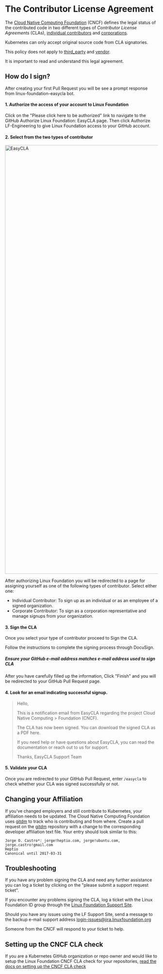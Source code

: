 # The Contributor License Agreement

The [Cloud Native Computing Foundation](https://www.cncf.io) (CNCF) defines
the legal status of the contributed code in two different types of _Contributor License Agreements_
(CLAs), [individual contributors](https://github.com/cncf/cla/blob/master/individual-cla.pdf) and [corporations](https://github.com/cncf/cla/blob/master/corporate-cla.pdf).

Kubernetes can only accept original source code from CLA signatories.

This policy does not apply to [third_party](https://git.k8s.io/kubernetes/third_party)
and [vendor](https://git.k8s.io/kubernetes/vendor).

It is important to read and understand this legal agreement.

## How do I sign?

After creating your first Pull Request you will be see a prompt response from linux-foundation-easycla bot.

#### 1. Authorize the access of your account to Linux Foundation
Click on the "Please click here to be authorized" link to navigate to the GitHub Authorize Linux Foundation: EasyCLA page. Then click Authorize LF-Engineering to give Linux Foundation access to your GitHub account.

#### 2. Select from the two types of contributor

<img width="1407" alt="EasyCLA" src="https://user-images.githubusercontent.com/69111235/152224818-1246453a-b086-4a57-9d14-c10d62ad438f.png">


After authorizing Linux Foundation you will be redirected to a page for assigning yourself as one of the following types of contributor. 
Select either one:
  * Individual Contributor: To sign up as an individual or as an employee of a signed organization.
  * Corporate Contributor: To sign as a corporation representative and manage signups from your organization.

#### 3. Sign the CLA

Once you select your type of contributor proceed to Sign the CLA.

Follow the instructions to complete the signing process through DocuSign.

##### Ensure your GitHub e-mail address matches e-mail address used to sign CLA

After you have carefully filled up the information, Click "Finish" and you will be redirected to your GitHub Pull Request page.

#### 4. Look for an email indicating successful signup.

> Hello,
> 
> This is a notification email from EasyCLA regarding the project Cloud Native Computing > Foundation (CNCF).
> 
> The CLA has now been signed. You can download the signed CLA as a PDF here.
> 
> If you need help or have questions about EasyCLA, you can read the documentation or reach out to us for support.
> 
> Thanks,
> EasyCLA Support Team



#### 5. Validate your CLA

Once you are redirected to your GitHub Pull Request, enter `/easycla` to check whether your CLA was signed successfully or not.


## Changing your Affiliation

If you've changed employers and still contribute to Kubernetes, your affiliation
needs to be updated. The Cloud Native Computing Foundation uses [gitdm](https://github.com/cncf/gitdm)
to track who is contributing and from where. Create a pull request on the [gitdm](https://github.com/cncf/gitdm)
repository with a change to the corresponding developer affiliation text file.
Your entry should look similar to this:

```
Jorge O. Castro*: jorge!heptio.com, jorge!ubuntu.com, jorge.castro!gmail.com
Heptio
Canonical until 2017-03-31
```

## Troubleshooting

If you have any problem signing the CLA and need any further assistance  you can log a ticket by clicking on the "please submit a support request ticket".

If you encounter any problems signing the CLA, log a ticket with the Linux
Foundation ID group through the [Linux Foundation Support Site].

Should you have any issues using the LF Support Site, send a message to the
backup e-mail support address <login-issues@jira.linuxfoundation.org>

Someone from the CNCF will respond to your ticket to help.

## Setting up the CNCF CLA check

If you are a Kubernetes GitHub organization or repo owner and would like to setup
the Linux Foundation CNCF CLA check for your repositories, [read the docs on setting up the CNCF CLA check](/github-management/setting-up-cla-check.md)


[Linux Foundation Support Site]: https://support.linuxfoundation.org/
